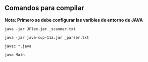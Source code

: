 ## Comandos para compilar
**Nota: Primero se debe configurar las varibles de entorno de JAVA**

`java -jar JFlex.jar _scanner.txt`

`java -jar java-cup-11a.jar _parser.txt`

`javac *.java`

`java Main`

